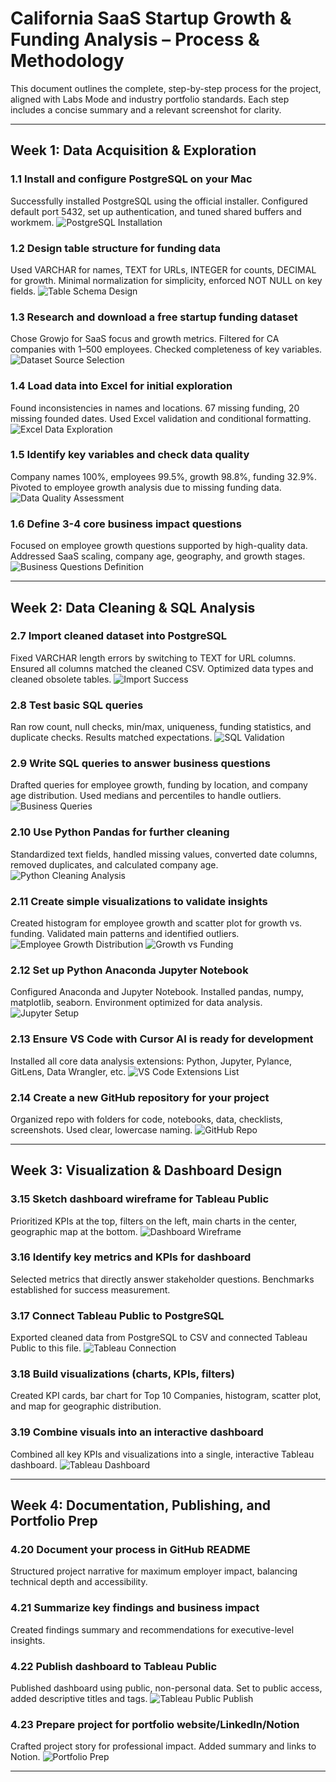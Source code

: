 # California SaaS Startup Growth & Funding Analysis – Process & Methodology

This document outlines the complete, step-by-step process for the project, aligned with Labs Mode and industry portfolio standards. Each step includes a concise summary and a relevant screenshot for clarity.

---

## Week 1: Data Acquisition & Exploration

### 1.1 Install and configure PostgreSQL on your Mac
Successfully installed PostgreSQL using the official installer. Configured default port 5432, set up authentication, and tuned shared buffers and workmem.
![PostgreSQL Installation](./screenshots/postgresqlinstallation.png)

### 1.2 Design table structure for funding data
Used VARCHAR for names, TEXT for URLs, INTEGER for counts, DECIMAL for growth. Minimal normalization for simplicity, enforced NOT NULL on key fields.
![Table Schema Design](./screenshots/tableschemadesign.png)

### 1.3 Research and download a free startup funding dataset
Chose Growjo for SaaS focus and growth metrics. Filtered for CA companies with 1–500 employees. Checked completeness of key variables.
![Dataset Source Selection](./screenshots/datasetsourceselection.png)

### 1.4 Load data into Excel for initial exploration
Found inconsistencies in names and locations. 67 missing funding, 20 missing founded dates. Used Excel validation and conditional formatting.
![Excel Data Exploration](./screenshots/exceldataexploration.png)

### 1.5 Identify key variables and check data quality
Company names 100%, employees 99.5%, growth 98.8%, funding 32.9%. Pivoted to employee growth analysis due to missing funding data.
![Data Quality Assessment](./screenshots/dataqualityassessment.png)

### 1.6 Define 3-4 core business impact questions
Focused on employee growth questions supported by high-quality data. Addressed SaaS scaling, company age, geography, and growth stages.
![Business Questions Definition](./screenshots/businessquestionsdefinition.png)

---

## Week 2: Data Cleaning & SQL Analysis

### 2.7 Import cleaned dataset into PostgreSQL
Fixed VARCHAR length errors by switching to TEXT for URL columns. Ensured all columns matched the cleaned CSV. Optimized data types and cleaned obsolete tables.
![Import Success](./screenshots/importsuccess.png)

### 2.8 Test basic SQL queries
Ran row count, null checks, min/max, uniqueness, funding statistics, and duplicate checks. Results matched expectations.
![SQL Validation](./screenshots/sqlvalidation.png)

### 2.9 Write SQL queries to answer business questions
Drafted queries for employee growth, funding by location, and company age distribution. Used medians and percentiles to handle outliers.
![Business Queries](./screenshots/businessqueries.png)

### 2.10 Use Python Pandas for further cleaning
Standardized text fields, handled missing values, converted date columns, removed duplicates, and calculated company age.
![Python Cleaning Analysis](./screenshots/pythoncleaninganalysis.png)

### 2.11 Create simple visualizations to validate insights
Created histogram for employee growth and scatter plot for growth vs. funding. Validated main patterns and identified outliers.
![Employee Growth Distribution](./screenshots/employeegrowthdistribution.png)
![Growth vs Funding](./screenshots/growthvsfunding.png)

### 2.12 Set up Python Anaconda Jupyter Notebook
Configured Anaconda and Jupyter Notebook. Installed pandas, numpy, matplotlib, seaborn. Environment optimized for data analysis.
![Jupyter Setup](./screenshots/jupytersetup.png)

### 2.13 Ensure VS Code with Cursor AI is ready for development
Installed all core data analysis extensions: Python, Jupyter, Pylance, GitLens, Data Wrangler, etc.
![VS Code Extensions List](./screenshots/vscode-extensions-list.jpg)

### 2.14 Create a new GitHub repository for your project
Organized repo with folders for code, notebooks, data, checklists, screenshots. Used clear, lowercase naming.
![GitHub Repo](./screenshots/githubrepo.png)

---

## Week 3: Visualization & Dashboard Design

### 3.15 Sketch dashboard wireframe for Tableau Public
Prioritized KPIs at the top, filters on the left, main charts in the center, geographic map at the bottom.
![Dashboard Wireframe](./screenshots/dashboardwireframe.png)

### 3.16 Identify key metrics and KPIs for dashboard
Selected metrics that directly answer stakeholder questions. Benchmarks established for success measurement.

### 3.17 Connect Tableau Public to PostgreSQL
Exported cleaned data from PostgreSQL to CSV and connected Tableau Public to this file.
![Tableau Connection](./screenshots/tableauconnection.png)

### 3.18 Build visualizations (charts, KPIs, filters)
Created KPI cards, bar chart for Top 10 Companies, histogram, scatter plot, and map for geographic distribution.

### 3.19 Combine visuals into an interactive dashboard
Combined all key KPIs and visualizations into a single, interactive Tableau dashboard.
![Tableau Dashboard](./screenshots/tableaudashboard.png)

---

## Week 4: Documentation, Publishing, and Portfolio Prep

### 4.20 Document your process in GitHub README
Structured project narrative for maximum employer impact, balancing technical depth and accessibility.

### 4.21 Summarize key findings and business impact
Created findings summary and recommendations for executive-level insights.

### 4.22 Publish dashboard to Tableau Public
Published dashboard using public, non-personal data. Set to public access, added descriptive titles and tags.
![Tableau Public Publish](./screenshots/tableaupublicpublish.png)

### 4.23 Prepare project for portfolio website/LinkedIn/Notion
Crafted project story for professional impact. Added summary and links to Notion.
![Portfolio Prep](./screenshots/portfolioprep.png)

---
